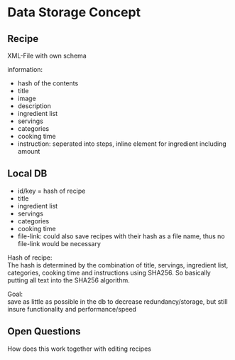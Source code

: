 # Data Storage Concept
## Recipe
XML-File with own schema

information:
- hash of the contents
- title
- image
- description
- ingredient list
- servings
- categories
- cooking time
- instruction: seperated into steps, inline element for ingredient including amount

## Local DB
- id/key = hash of recipe
- title
- ingredient list
- servings
- categories
- cooking time
- file-link: could also save recipes with their hash as a file name, thus no file-link would be necessary

Hash of recipe:  
The hash is determined by the combination of title, servings, ingredient list, categories, cooking time and instructions using SHA256. 
So basically putting all text into the SHA256 algorithm.

Goal:  
save as little as possible in the db to decrease redundancy/storage, but still insure functionality and performance/speed


## Open Questions
How does this work together with editing recipes
